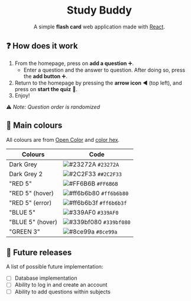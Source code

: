 <h1 align="center">Study Buddy</h1>
<p align="center">A simple <b>flash card</b> web application made with <a href="https://reactjs.org/docs/hooks-overview.html" target="_blank">React</a>.</p>

## :question: How does it work
1. From the homepage, press on **add a question** :heavy_plus_sign:.
    - Enter a question and the answer to question. After doing so, press the **add button**  :heavy_plus_sign:.
2. Return to the homepage by pressing the **arrow icon** :arrow_backward: (top left), and press on **start the quiz** :pencil:.
3. Enjoy!

:warning: *Note: Question order is randomized*

## :art: Main colours
All colours are from [Open Color](https://yeun.github.io/open-color/) and [color hex](https://www.color-hex.com/color-palette/25362).

| Colours	     | Code																		        |
|----------------|----------------------------------------------------------------------------------|
| Dark Grey	     |![#23272A](https://via.placeholder.com/15/23272A/000000?text=+) `#23272A`         |
| Dark Grey 2    |![#2C2F33](https://via.placeholder.com/15/2C2F33/000000?text=+) `##2C2F33`        |
|"RED 5"	     |![#FF6B6B](https://via.placeholder.com/15/FF6B6B/000000?text=+) `#FF6B6B`         |
|"RED 5" (hover) |![#ff6b6b80](https://via.placeholder.com/15/ff6b6b80/000000?text=+) `#ff6b6b80`   |
|"RED 5" (error) |![#ff6b6b3f](https://via.placeholder.com/15/ff6b6b3f/000000?text=+) `#ff6b6b3f`   |
|"BLUE 5" 	     |![#339AF0](https://via.placeholder.com/15/339AF0/000000?text=+) `#339AF0`  	    |
|"BLUE 5" (hover)|![#339bf080](https://via.placeholder.com/15/339bf080/000000?text=+) `#339bf080`   |
|"GREEN 3"       |![#8ce99a](https://via.placeholder.com/15/8ce99a/000000?text=+) `#8ce99a`  		|	

## :memo: Future releases

A list of possible future implementation:

- [ ] Database implementation
- [ ] Ability to log in and create an account
- [ ] Ability to add questions within subjects
